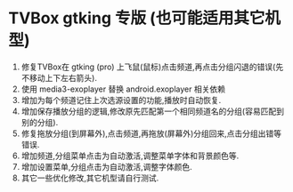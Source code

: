# TVBox gtking 专版 (也可能适用其它机型)
1) 修复TVBox在 gtking (pro) 上飞鼠(鼠标)点击频道,再点击分组闪退的错误(先不移动上下左右箭头).  
2) 使用 media3-exoplayer 替换 android.exoplayer 相关依赖
3) 增加为每个频道记住上次选源设置的功能,播放时自动恢复.
4) 增加保存播放分组的逻辑,修改原先匹配第一个相同频道名的分组(容易匹配到别的分组).
5) 修复拖放分组(到屏幕外),点击频道,再拖放(屏幕外)分组回来,点击分组出错等错误.  
6) 增加频道,分组菜单点击为自动激活,调整菜单字体和背景颜色等. 
7) 增加设置菜单,分组点击为自动激活,调整字体颜色.  
8) 其它一些优化修改,其它机型请自行测试.  
